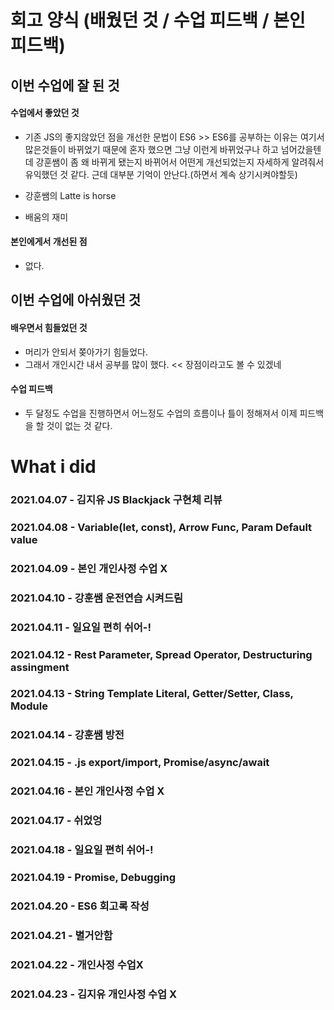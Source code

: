 # 회고 양식 (배웠던 것 / 수업 피드백 / 본인 피드백)

## 이번 수업에 잘 된 것 

#### 수업에서 좋았던 것
- 기존 JS의 좋지않았던 점을 개선한 문법이 ES6 >> ES6를 공부하는 이유는 여기서 많은것들이 바뀌었기 때문에
  혼자 했으면 그냥 이런게 바뀌었구나 하고 넘어갔을텐데 강훈쌤이 좀 왜 바뀌게 됐는지 바뀌어서 어떤게 개선되었는지 자세하게 알려줘서
  유익했던 것 같다. 근데 대부분 기억이 안난다.(하면서 계속 상기시켜야할듯)
  
- 강훈쌤의 Latte is horse
- 배움의 재미

#### 본인에게서 개선된 점
- 없다.

## 이번 수업에 아쉬웠던 것

#### 배우면서 힘들었던 것
- 머리가 안되서 쫒아가기 힘들었다.
- 그래서 개인시간 내서 공부를 많이 했다. << 장점이라고도 볼 수 있겠네

#### 수업 피드백
- 두 달정도 수업을 진행하면서 어느정도 수업의 흐름이나 틀이 정해져서 이제 피드백을 할 것이 없는 것 같다.

# What i did

### 2021.04.07 - 김지유 JS Blackjack 구현체 리뷰
### 2021.04.08 - Variable(let, const), Arrow Func, Param Default value
### 2021.04.09 - 본인 개인사정 수업 X
### 2021.04.10 - 강훈쌤 운전연습 시켜드림
### 2021.04.11 - 일요일 편히 쉬어-!
### 2021.04.12 - Rest Parameter, Spread Operator, Destructuring assingment
### 2021.04.13 - String Template Literal, Getter/Setter, Class, Module
### 2021.04.14 - 강훈쌤 방전
### 2021.04.15 - .js export/import, Promise/async/await
### 2021.04.16 - 본인 개인사정 수업 X
### 2021.04.17 - 쉬었엉
### 2021.04.18 - 일요일 편히 쉬어-!
### 2021.04.19 - Promise, Debugging
### 2021.04.20 - ES6 회고록 작성
### 2021.04.21 - 별거안함
### 2021.04.22 - 개인사정 수업X
### 2021.04.23 - 김지유 개인사정 수업 X
